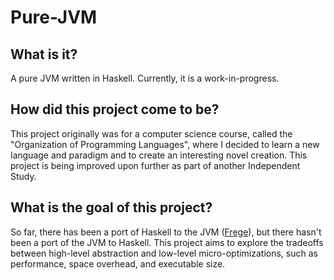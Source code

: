 # Pure-JVM

## What is it?

A pure JVM written in Haskell. Currently, it is a work-in-progress.

## How did this project come to be?

This project originally was for a computer science course, called the "Organization of Programming Languages",
where I decided to learn a new language and paradigm and to create an interesting novel creation. This
project is being improved upon further as part of another Independent Study.

## What is the goal of this project?

So far, there has been a port of Haskell to the JVM ([Frege](https://github.com/Frege/frege)),
but there hasn't been a port of the JVM to Haskell. This project aims to explore the
tradeoffs between high-level abstraction and low-level micro-optimizations, such
as performance, space overhead, and executable size.
